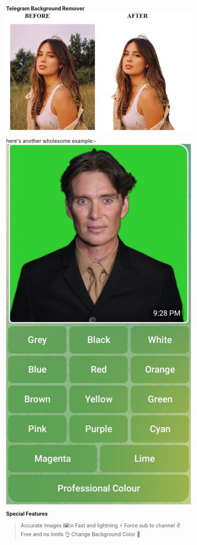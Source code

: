    **Telegram Background Remover**
![Example](./images/example.png)

here's another wholesome example:- 
![Example](./images/example1.png)

**Special Features**
> Accurate Images 🖼\n
> Fast and lightning ⚡
> Force sub to channel ✌
> Free and no limits 👌
> Change Background Color 🎨
